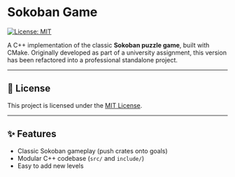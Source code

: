 # Sokoban Game

[![License: MIT](https://img.shields.io/badge/License-MIT-yellow.svg)](LICENSE)

A C++ implementation of the classic **Sokoban puzzle game**, built with CMake. Originally developed as part of a university assignment, this version has been refactored into a professional standalone project.

---

## 📜 License
This project is licensed under the [MIT License](LICENSE).

---

## ✨ Features
- Classic Sokoban gameplay (push crates onto goals)
- Modular C++ codebase (`src/` and `include/`)
- Easy to add new levels
